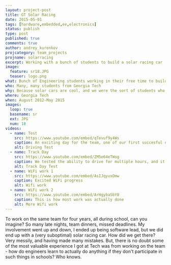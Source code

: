 ```yaml
---
layout: project-post
title: GT Solar Racing
date: 2015-05-01
tags: [hardware,embedded,ee,electronics]
status: publish
type: post
published: true
comments: true
author: andrey_kurenkov
projcategory: team_projects
projname: solarracing
excerpt: Working with a bunch of students to build a solar racing car
image:
  feature: sr18.JPG
  teaser: logo.png
what: Bunch of Engineering students working in their free time to build solar racing cars, basically from scratch 
who: Many, many students from Georgia Tech
why: Because solar cars are cool, and we were the sort of students who did cool things in their free time
where: Georgia Tech
when: August 2012-May 2015
images:
  loop: true
  basename: sr
  ext: JPG
  num: 18
videos:
  - name: Test
    src: https://www.youtube.com/embed/qTevuf9y4Ws
    caption: An exciting day for the team, one of our first succesful drives
    alt: Driving Test
  - name: Track Day
    src: https://www.youtube.com/embed/ZM5e64eTWog
    caption: We tested the ability to drive for multiple hours, and it totally worked
    alt: Track Day Test
  - name: WiFi work 1
    src: https://www.youtube.com/embed/AsIJqyvxOmw
    caption: Excited WiFi progress
    alt: Wifi work
  - name: WiFi work 2
    src: https://www.youtube.com/embed/ArHgybaSbY0
    caption: This is how most work was actually done
    alt: More Wifi work
---
```

To work on the same team for four years, all during school, can you imagine? So many late nights, team dinners, missed deadlines. My involvement went up and down, I ended up being software lead, but we did end up with a (very suboptimal) solar racing car. How did we get there? Very messily, and having made many mistakes. But, there is no doubt some of the most valuable experience I got at Tech was from working on the team - how do engineers learn to actually do anything if they don't participate in such things in schools? Who knows.

